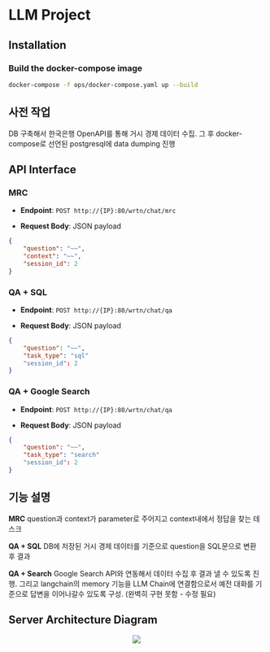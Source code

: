 # LLM Project

## Installation

### Build the docker-compose image

```bash
docker-compose -f ops/docker-compose.yaml up --build
```

## 사전 작업

DB 구축해서 한국은행 OpenAPI를 통해 거시 경제 데이터 수집. 그 후 docker-compose로 선언된 postgresql에 data dumping 진행


## API Interface

### MRC
- **Endpoint**: `POST http://{IP}:80/wrtn/chat/mrc`

- **Request Body**: JSON payload

```json
{
    "question": "~~",
    "context": "~~",
    "session_id": 2
}
```

### QA + SQL
- **Endpoint**: `POST http://{IP}:80/wrtn/chat/qa`

- **Request Body**: JSON payload


```json
{
    "question": "~~",
    "task_type": "sql"
    "session_id": 2
}
```

### QA + Google Search
- **Endpoint**: `POST http://{IP}:80/wrtn/chat/qa`

- **Request Body**: JSON payload


```json
{
    "question": "~~",
    "task_type": "search"
    "session_id": 2
}
```
## 기능 설명

**MRC**
question과 context가 parameter로 주어지고 context내에서 정답을 찾는 테스크

**QA + SQL**
DB에 저장된 거시 경제 데이터를 기준으로 question을 SQL문으로 변환 후 결과

**QA + Search**
Google Search API와 연동해서 데이터 수집 후 결과 낼 수 있도록 진행. 그리고 langchain의 memory 기능을 LLM Chain에 연결함으로서 예전 대화를 기준으로 답변을 이어나갈수 있도록 구성. (완벽히 구현 못함 - 수정 필요)


## Server Architecture Diagram
<p align="center">
  <img src="https://github.com/okpo65/riiid_project/assets/20599796/f04fdea7-f371-4eee-aab5-21b9c0e32384">
</p>




